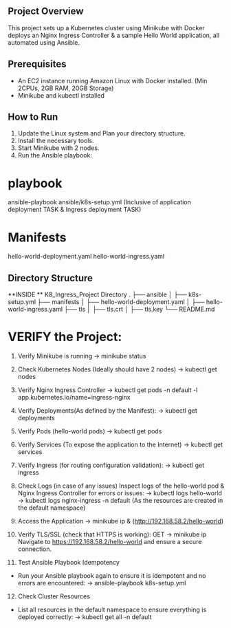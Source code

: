 ## Project Overview

This project sets up a Kubernetes cluster using Minikube with Docker deploys an Nginx Ingress Controller & a sample Hello World application, all automated using Ansible.

## Prerequisites

- An EC2 instance running Amazon Linux with Docker installed. (Min 2CPUs, 2GB RAM, 20GB Storage)
- Minikube and kubectl installed

 ## How to Run

1. Update the Linux system and Plan your directory structure.
2. Install the necessary tools.
3. Start Minikube with 2 nodes.
4. Run the Ansible playbook:

# playbook
ansible-playbook ansible/k8s-setup.yml   (Inclusive of application deployment TASK & Ingress deployment TASK)

# Manifests
 hello-world-deployment.yaml
 hello-world-ingress.yaml

## Directory Structure
**INSIDE ** K8_Ingress_Project Directory
.
├── ansible
│   ├── k8s-setup.yml
├── manifests
│   ├── hello-world-deployment.yaml
│   ├── hello-world-ingress.yaml
├── tls
│   ├── tls.crt
│   ├── tls.key
└── README.md

# VERIFY the Project:

1. Verify Minikube is running
 -> minikube status

2. Check Kubernetes Nodes (Ideally should have 2 nodes)
-> kubectl get nodes

3. Verify Nginx Ingress Controller
-> kubectl get pods -n default -l app.kubernetes.io/name=ingress-nginx

4. Verify Deployments(As defined by the Manifest):
-> kubectl get deployments

5. Verify Pods (hello-world pods)
-> kubectl get pods

6. Verify Services (To expose the application to the Internet)
-> kubectl get services

7. Verify Ingress (for routing configuration validation):
-> kubectl get ingress

8. Check Logs (in case of any issues)
Inspect logs of the hello-world pod & Nginx Ingress Controller for errors or issues:
-> kubectl logs hello-world
-> kubectl logs nginx-ingress -n default (As the resources are created in the default namespace)

9. Access the Application
-> minikube ip  &  (http://192.168.58.2/hello-world)

10. Verify TLS/SSL (check that HTTPS is working):
GET -> minikube ip
Navigate to https://192.168.58.2/hello-world and ensure a secure connection.

11. Test Ansible Playbook Idempotency
- Run your Ansible playbook again to ensure it is idempotent and no errors are encountered:
-> ansible-playbook k8s-setup.yml

12. Check Cluster Resources
- List all resources in the default namespace to ensure everything is deployed correctly:
-> kubectl get all -n default



